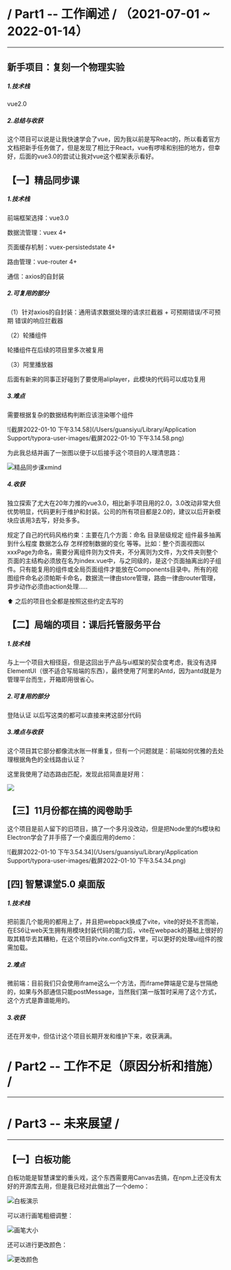 # / Part1 -- 工作阐述 / （2021-07-01 ~ 2022-01-14）

------

## 新手项目：复刻一个物理实验

##### 1.技术栈

vue2.0

##### 2.总结与收获

这个项目可以说是让我快速学会了vue，因为我以前是写React的，所以看着官方文档把新手任务做了，但是发现了相比于React，vue有啰嗦和别扭的地方，但幸好，后面的vue3.0的尝试让我对vue这个框架表示看好。



## 【一】精品同步课

##### 1.技术栈

前端框架选择：vue3.0

数据流管理：vuex 4+

页面缓存机制：vuex-persistedstate 4+

路由管理：vue-router 4+

通信：axios的自封装

##### 2.可复用的部分

（1）针对axios的自封装：通用请求数据处理的请求拦截器 + 可预期错误/不可预期 错误的响应拦截器

（2）轮播组件

轮播组件在后续的项目里多次被复用

（3）阿里播放器

后面有新来的同事正好碰到了要使用aliplayer，此模块的代码可以成功复用

##### 3.难点

需要根据复杂的数据结构判断应该渲染哪个组件

![截屏2022-01-10 下午3.14.58](/Users/guansiyu/Library/Application Support/typora-user-images/截屏2022-01-10 下午3.14.58.png)


为此我总结并画了一张图以便于以后接手这个项目的人理清思路：

![精品同步课xmind](/Users/guansiyu/Documents/精品同步课xmind.png)




##### 4.收获

独立探索了尤大在20年力推的vue3.0，相比新手项目用的2.0，3.0改动非常大但优势明显，代码更利于维护和封装。公司的所有项目都是2.0的，建议以后开新模块应该用3去写，好处多多。

规定了自己的代码风格约束：主要在几个方面：命名 目录层级规定 组件最多抽离到什么程度  数据怎么存 怎样控制数据的变化 等等。比如：整个页面视图以xxxPage为命名，需要分离组件则为文件夹，不分离则为文件，为文件夹则整个页面的主结构必须放在名为index.vue中，与之同级的，是这个页面抽离出的子组件。只有能复用的组件或全局页面组件才能放在Components目录中。所有的视图组件命名必须帕斯卡命名，数据流一律由store管理，路由一律由router管理，异步动作必须由action处理.....

⬆️ 之后的项目也全都是按照这些约定去写的



## 【二】局端的项目：课后托管服务平台

##### 1.技术栈

与上一个项目大相径庭，但是这回出于产品与ui框架的契合度考虑，我没有选择ElementUI（很不适合写局端的东西），最终使用了阿里的Antd，因为antd就是为管理平台而生，开箱即用很省心。

##### 2.可复用的部分

登陆认证 以后写这类的都可以直接来拷这部分代码

##### 3.难点与收获

这个项目其它部分都像流水账一样重复，但有一个问题就是：前端如何优雅的去处理根据角色的全线路由认证？

这里我使用了动态路由匹配，发现此招简直是好用：

![](https://tva1.sinaimg.cn/large/008i3skNgy1gy9pk17fgrj30vb0rjwh1.jpg)


## 【三】11月份都在搞的阅卷助手

这个项目是前人留下的旧项目，搞了一个多月没改动，但是把Node里的fs模块和Electron学会了并手搭了一个桌面应用的demo：


![截屏2022-01-10 下午3.54.34](/Users/guansiyu/Library/Application Support/typora-user-images/截屏2022-01-10 下午3.54.34.png)





## [四] 智慧课堂5.0 桌面版

##### 1.技术栈

把前面几个能用的都用上了，并且把webpack换成了vite，vite的好处不言而喻，在ES6让web天生拥有用模块封装代码的能力后，vite在webpack的基础上很好的取其精华去其糟粕，在这个项目的vite.config文件里，可以更好的处理ui组件的按需加载。

##### 2.难点

微前端：目前我们只会使用iframe这么一个方法，而iframe弊端是它是与世隔绝的，如果与外部通信只能postMessage，当然我们第一版暂时采用了这个方式，这个方式是靠谱能用的。

##### 3.收获

还在开发中，但估计这个项目长期开发和维护下来，收获满满。



# / Part2 -- 工作不足（原因分析和措施） / 

------

## 

# / Part3 -- 未来展望 / 

------

## 【一】白板功能

白板功能是智慧课堂的重头戏，这个东西需要用Canvas去搞，在npm上还没有太好的开源库去用，但是我已经对此做出了一个demo：


![白板演示](/Users/guansiyu/Desktop/白板演示.gif)

可以进行画笔粗细调整：

 ![画笔大小](/Users/guansiyu/Desktop/画笔大小.gif)



还可以进行更改颜色：


![更改颜色](/Users/guansiyu/Desktop/更改颜色.gif)